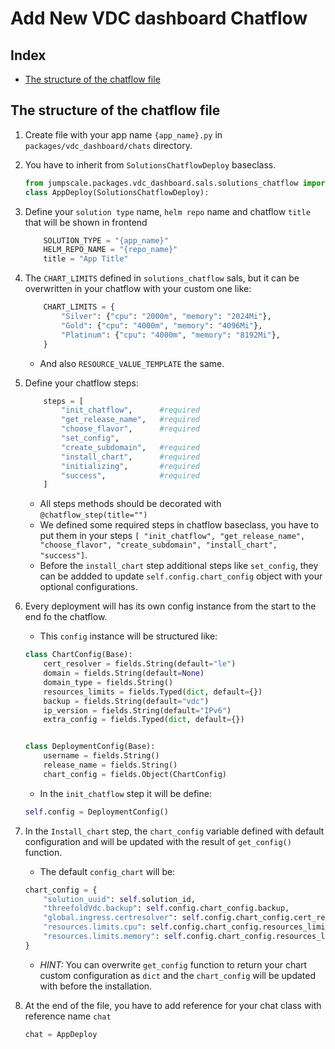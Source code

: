 # Add New VDC dashboard Chatflow

## Index

- [The structure of the chatflow file](#The-structure-of-the-chatflow-file)

## The structure of the chatflow file
1. Create file with your app name `{app_name}.py` in `packages/vdc_dashboard/chats` directory.
2. You have to inherit from `SolutionsChatflowDeploy` baseclass.

    ```python
    from jumpscale.packages.vdc_dashboard.sals.solutions_chatflow import SolutionsChatflowDeploy
    class AppDeploy(SolutionsChatflowDeploy):
    ```
3. Define your `solution type` name, `helm repo` name and chatflow `title` that will be shown in frontend

    ```python
        SOLUTION_TYPE = "{app_name}"
        HELM_REPO_NAME = "{repo_name}"
        title = "App Title"
    ```
4. The `CHART_LIMITS` defined in `solutions_chatflow` sals, but it can be overwritten in your chatflow with your custom one like:
    ```python
        CHART_LIMITS = {
            "Silver": {"cpu": "2000m", "memory": "2024Mi"},
            "Gold": {"cpu": "4000m", "memory": "4096Mi"},
            "Platinum": {"cpu": "4000m", "memory": "8192Mi"},
        }
    ```
    - And also `RESOURCE_VALUE_TEMPLATE` the same.
4. Define your chatflow steps:
    ```python
        steps = [
            "init_chatflow",      #required
            "get_release_name",   #required
            "choose_flavor",      #required
            "set_config",
            "create_subdomain",   #required
            "install_chart",      #required
            "initializing",       #required
            "success",            #required
        ]
    ```
    - All steps methods should be decorated with `@chatflow_step(title="")`
    - We defined some required steps in chatflow baseclass, you have to put them in your steps `[ "init_chatflow", "get_release_name", "choose_flavor", "create_subdomain", "install_chart", "success"]`.
    - Before the `install_chart` step additional steps like `set_config`, they can be addded to update `self.config.chart_config` object with your optional configurations.
5. Every deployment will has its own config instance from the start to the end fo the chatflow.
    - This `config` instance will be structured like:
    ```python
    class ChartConfig(Base):
        cert_resolver = fields.String(default="le")
        domain = fields.String(default=None)
        domain_type = fields.String()
        resources_limits = fields.Typed(dict, default={})
        backup = fields.String(default="vdc")
        ip_version = fields.String(default="IPv6")
        extra_config = fields.Typed(dict, default={})


    class DeploymentConfig(Base):
        username = fields.String()
        release_name = fields.String()
        chart_config = fields.Object(ChartConfig)
    ```
    - In the `init_chatflow` step it will be define:
    ```python
    self.config = DeploymentConfig()
    ```
6. In the `Install_chart` step, the `chart_config` variable defined with default configuration and will be updated with the result of `get_config()` function.
    - The default `config_chart` will be:
    ```python
    chart_config = {
        "solution_uuid": self.solution_id,
        "threefoldVdc.backup": self.config.chart_config.backup,
        "global.ingress.certresolver": self.config.chart_config.cert_resolver,
        "resources.limits.cpu": self.config.chart_config.resources_limits["cpu"],
        "resources.limits.memory": self.config.chart_config.resources_limits["memory"],
    }
    ```
    - *HINT:* You can overwrite `get_config` function to return your chart custom configuration as `dict` and the `chart_config` will be updated with before the installation.

7. At the end of the file, you have to add reference for your chat class with reference name `chat`

    ```python
    chat = AppDeploy
    ```
